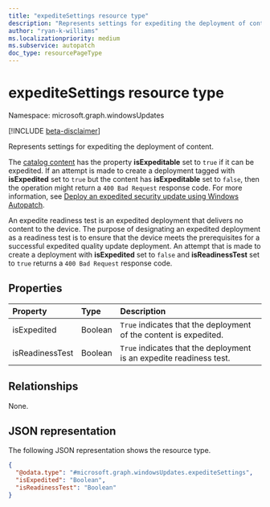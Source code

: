```yaml
---
title: "expediteSettings resource type"
description: "Represents settings for expediting the deployment of content."
author: "ryan-k-williams"
ms.localizationpriority: medium
ms.subservice: autopatch
doc_type: resourcePageType
---
```


# expediteSettings resource type

Namespace: microsoft.graph.windowsUpdates

[!INCLUDE [beta-disclaimer](../../includes/beta-disclaimer.md)]

Represents settings for expediting the deployment of content.

The [catalog content](../resources/windowsupdates-qualityupdatecatalogentry.md) has the property **isExpeditable** set to `true` if it can be expedited. If an attempt is made to create a deployment tagged with **isExpedited** set to `true` but the content has **isExpeditable** set to `false`, then the operation might return a `400 Bad Request` response code. For more information, see [Deploy an expedited security update using Windows Autopatch](/graph/docs/concepts/windowsupdates-deploy-expedited-update.md).

An expedite readiness test is an expedited deployment that delivers no content to the device. The purpose of designating an expedited deployment as a readiness test is to ensure that the device meets the prerequisites for a successful expedited quality update deployment. An attempt that is made to create a deployment with **isExpedited** set to `false` and **isReadinessTest** set to `true` returns a `400 Bad Request` response code.

## Properties

|Property|Type|Description|
|:---|:---|:---|
|isExpedited|Boolean|`True` indicates that the deployment of the content is expedited. |
|isReadinessTest|Boolean|`True` indicates that the deployment is an expedite readiness test. |

## Relationships

None.

## JSON representation

The following JSON representation shows the resource type.
<!-- {
  "blockType": "resource",
  "@odata.type": "microsoft.graph.windowsUpdates.expediteSettings"
}
-->
``` json
{
  "@odata.type": "#microsoft.graph.windowsUpdates.expediteSettings",
  "isExpedited": "Boolean", 
  "isReadinessTest": "Boolean"
}
```
